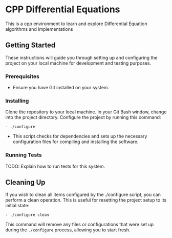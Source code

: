 # CPP Differential Equations

This is a cpp environment to learn and explore Differential Equation algorithms and implementations

## Getting Started

These instructions will guide you through setting up and configuring the project on your local machine for development and testing purposes.

### Prerequisites

- Ensure you have Git installed on your system.

### Installing

Clone the repository to your local machine.
In your Git Bash window, change into the project directory.
Configure the project by running this command:

	- ./configure
	
- This script checks for dependencies and sets up the necessary configuration files for compiling and installing the software.

### Running Tests

TODO: Explain how to run tests for this system.

## Cleaning Up

If you wish to clean all items configured by the ./configure script, you can perform a clean operation. This is useful for resetting the project setup to its initial state:

	- ./configure clean

This command will remove any files or configurations that were set up during the `./configure` process, allowing you to start fresh.

